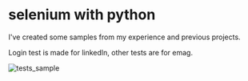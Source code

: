 # selenium with python

I've created some samples from my experience and previous projects.

Login test is made for linkedIn, other tests are for emag.

![tests_sample](https://github.com/CiprianSimionov/Selenium/assets/26772192/440b081d-e994-4c71-89fe-1a0ea5e49338)
